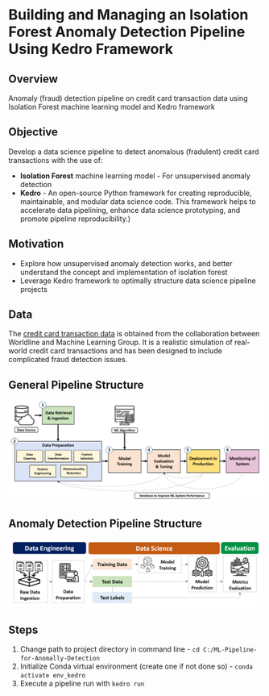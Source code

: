 # Building and Managing an Isolation Forest Anomaly Detection Pipeline Using Kedro Framework

## Overview

Anomaly (fraud) detection pipeline on credit card transaction data using Isolation Forest machine learning model and Kedro framework

 

## Objective

Develop a data science pipeline to detect anomalous (fradulent) credit card transactions with the use of:

- **Isolation Forest** machine learning model - For unsupervised anomaly detection
- **Kedro** - An open-source Python framework for creating reproducible, maintainable, and modular data science code. This framework helps to accelerate data pipelining, enhance data science prototyping, and promote pipeline reproducibility.)

## Motivation

- Explore how unsupervised anomaly detection works, and better understand the concept and implementation of isolation forest
- Leverage Kedro framework to optimally structure data science pipeline projects

## Data

The [credit card transaction data](https://github.com/Fraud-Detection-Handbook/simulated-data-transformed) is obtained from the collaboration between Worldline and Machine Learning Group. It is a realistic simulation of real-world credit card transactions and has been designed to include complicated fraud detection issues.

## General Pipeline Structure

![Alt text](/docs/images/01_DS_Pipeline_Overview.png?raw=true)

## Anomaly Detection Pipeline Structure

![Alt text](/docs/images/05_Anomaly_Detection_Pipeline_Blueprint.png?raw=true)

## Steps

1. Change path to project directory in command line - `cd C:/ML-Pipeline-for-Anomally-Detection`
2. Initialize Conda virtual environment (create one if not done so) - `conda activate env_kedro`
3. Execute a pipeline run with `kedro run`

